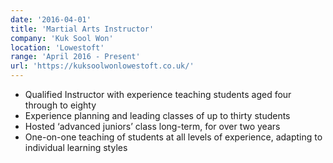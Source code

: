 ```yaml
---
date: '2016-04-01'
title: 'Martial Arts Instructor'
company: 'Kuk Sool Won'
location: 'Lowestoft'
range: 'April 2016 - Present'
url: 'https://kuksoolwonlowestoft.co.uk/'
---
```


- Qualified Instructor with experience teaching students aged four through to eighty
- Experience planning and leading classes of up to thirty students
- Hosted ‘advanced juniors’ class long-term, for over two years
- One-on-one teaching of students at all levels of experience, adapting to individual learning styles

